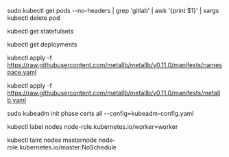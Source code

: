 sudo kubectl get pods --no-headers | grep 'gitlab' | awk '{print $1}' | xargs kubectl delete pod

kubectl get statefulsets

kubectl get deployments

kubectl apply -f https://raw.githubusercontent.com/metallb/metallb/v0.11.0/manifests/namespace.yaml

kubectl apply -f https://raw.githubusercontent.com/metallb/metallb/v0.11.0/manifests/metallb.yaml




sudo kubeadm init phase certs all --config=kubeadm-config.yaml


kubectl label nodes <node-name> node-role.kubernetes.io/worker=worker



kubectl taint nodes masternode node-role.kubernetes.io/master:NoSchedule
